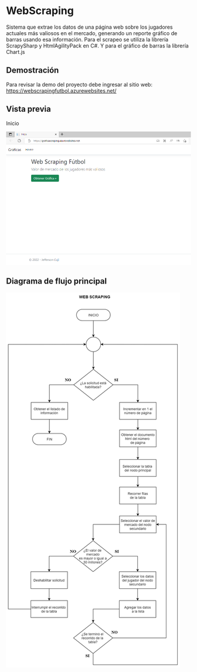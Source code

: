 # WebScraping
Sistema que extrae los datos de una página web sobre los jugadores actuales más valiosos en el mercado, generando un reporte gráfico de barras usando esa información. Para el scrapeo se utiliza la librería ScrapySharp y HtmlAgilityPack en C#. Y para el gráfico de barras la librería Chart.js

## Demostración

Para revisar la demo del proyecto debe ingresar al sitio web: https://webscrapingfutbol.azurewebsites.net/
    
## Vista previa

Inicio

![](https://github.com/JeffersonCuji96/webscraping/blob/master/ScrapingInicio.png)

## Diagrama de flujo principal

![](https://github.com/JeffersonCuji96/webscraping/blob/master/Scraping.drawio.png)
